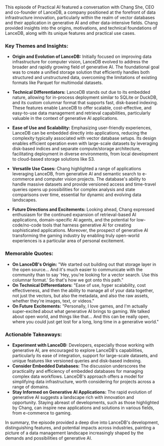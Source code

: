 This episode of Practical AI featured a conversation with Chang She, CEO and co-founder of LanceDB, a company positioned at the forefront of data infrastructure innovation, particularly within the realm of vector databases and their application in generative AI and other data-intensive fields. Chang provided insights into the origins, motivations, and technical foundations of LanceDB, along with its unique features and practical use cases.

### Key Themes and Insights:

- **Origin and Evolution of LanceDB:** Initially focused on improving data infrastructure for computer vision, LanceDB evolved to address the broader and rapidly growing field of generative AI. The foundational goal was to create a unified storage solution that efficiently handles both structured and unstructured data, overcoming the limitations of existing formats like Parquet for multimodal datasets.

- **Technical Differentiators:** LanceDB stands out due to its embedded nature, allowing for in-process deployment similar to SQLite or DuckDB, and its custom columnar format that supports fast, disk-based indexing. These features enable LanceDB to offer scalable, cost-effective, and easy-to-use data management and retrieval capabilities, particularly valuable in the context of generative AI applications.

- **Ease of Use and Scalability:** Emphasizing user-friendly experiences, LanceDB can be embedded directly into applications, reducing the complexity typically associated with vector database setups. Its design enables efficient operation even with large-scale datasets by leveraging disk-based indices and separate compute/storage architecture, facilitating deployment in diverse environments, from local development to cloud-based storage solutions like S3.

- **Versatile Use Cases:** Chang highlighted a range of applications leveraging LanceDB, from generative AI and semantic search to e-commerce and computer vision projects. The database's ability to handle massive datasets and provide versioned access and time-travel queries opens up possibilities for complex analysis and state comparisons over time, essential for dynamic and evolving data landscapes.

- **Future Directions and Excitements:** Looking ahead, Chang expressed enthusiasm for the continued expansion of retrieval-based AI applications, domain-specific AI agents, and the potential for low-code/no-code tools that harness generative AI for creating sophisticated applications. Moreover, the prospect of generative AI transforming the gaming industry by enabling truly open-world experiences is a particular area of personal excitement.

### Memorable Quotes:

- **On LanceDB's Origin:** "We started out building out that storage layer in the open source... And it's much easier to communicate with the community than to say 'Hey, you're looking for a vector search. Use this columnar format.' So that's how we got onto this path."
- **On Technical Differentiators:** "Ease of use, hyper scalability, cost effectiveness, and then the ability to manage all of your data together, not just the vectors, but also the metadata, and also the raw assets, whether they're images, text, or videos."
- **On Future Excitements:** "Personally, I love games, and I'm actually super-excited about what generative AI brings to gaming. We talked about open world, and things like that... And this can be really open, where you could just get lost for a long, long time in a generative world."

### Actionable Takeaways:

- **Experiment with LanceDB:** Developers, especially those working with generative AI, are encouraged to explore LanceDB's capabilities, particularly its ease of integration, support for large-scale datasets, and unique features like versioned queries and disk-based indexing.
- **Consider Embedded Databases:** The discussion underscores the practicality and efficiency of embedded databases for managing complex data workflows. LanceDB's approach offers a model for simplifying data infrastructure, worth considering for projects across a range of domains.
- **Stay Informed on Generative AI Applications:** The rapid evolution of generative AI suggests a landscape rich with innovation and opportunity. Staying abreast of developments, such as those highlighted by Chang, can inspire new applications and solutions in various fields, from e-commerce to gaming.

In summary, the episode provided a deep dive into LanceDB's development, distinguishing features, and potential impacts across industries, painting a picture of a data management landscape increasingly shaped by the demands and possibilities of generative AI.
